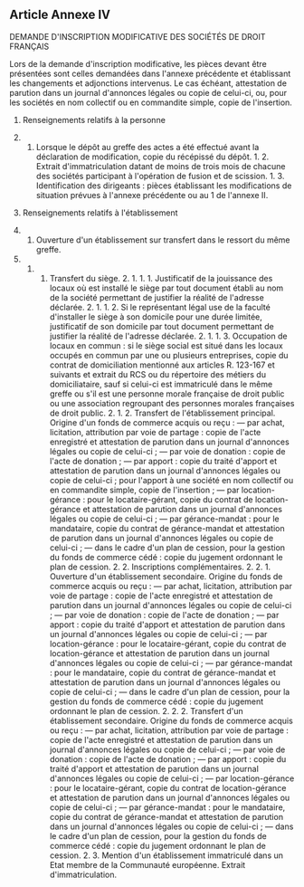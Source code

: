 Article Annexe IV
----
DEMANDE D'INSCRIPTION MODIFICATIVE DES SOCIÉTÉS DE DROIT FRANÇAIS

Lors de la demande d'inscription modificative, les pièces devant être présentées
sont celles demandées dans l'annexe précédente et établissant les changements et
adjonctions intervenus. Le cas échéant, attestation de parution dans un journal
d'annonces légales ou copie de celui-ci, ou, pour les sociétés en nom collectif
ou en commandite simple, copie de l'insertion.

1. Renseignements relatifs à la personne

1. 1. Lorsque le dépôt au greffe des actes a été effectué avant la déclaration
de modification, copie du récépissé du dépôt. 1. 2. Extrait d'immatriculation
datant de moins de trois mois de chacune des sociétés participant à l'opération
de fusion et de scission. 1. 3. Identification des dirigeants : pièces
établissant les modifications de situation prévues à l'annexe précédente ou au 1
de l'annexe II.

2. Renseignements relatifs à l'établissement

2. 1. Ouverture d'un établissement sur transfert dans le ressort du même greffe.
2. 1. 1. Transfert du siège. 2. 1. 1. 1. Justificatif de la jouissance des
locaux où est installé le siège par tout document établi au nom de la société
permettant de justifier la réalité de l'adresse déclarée. 2. 1. 1. 2. Si le
représentant légal use de la faculté d'installer le siège à son domicile pour
une durée limitée, justificatif de son domicile par tout document permettant de
justifier la réalité de l'adresse déclarée. 2. 1. 1. 3. Occupation de locaux en
commun : si le siège social est situé dans les locaux occupés en commun par une
ou plusieurs entreprises, copie du contrat de domiciliation mentionné aux
articles R. 123-167 et suivants et extrait du RCS ou du répertoire des métiers
du domiciliataire, sauf si celui-ci est immatriculé dans le même greffe ou s'il
est une personne morale française de droit public ou une association regroupant
des personnes morales françaises de droit public. 2. 1. 2. Transfert de
l'établissement principal. Origine d'un fonds de commerce acquis ou reçu : ― par
achat, licitation, attribution par voie de partage : copie de l'acte enregistré
et attestation de parution dans un journal d'annonces légales ou copie de
celui-ci ; ― par voie de donation : copie de l'acte de donation ; ― par apport :
copie du traité d'apport et attestation de parution dans un journal d'annonces
légales ou copie de celui-ci ; pour l'apport à une société en nom collectif ou
en commandite simple, copie de l'insertion ; ― par location-gérance : pour le
locataire-gérant, copie du contrat de location-gérance et attestation de
parution dans un journal d'annonces légales ou copie de celui-ci ; ― par
gérance-mandat : pour le mandataire, copie du contrat de gérance-mandat et
attestation de parution dans un journal d'annonces légales ou copie de celui-ci
; ― dans le cadre d'un plan de cession, pour la gestion du fonds de commerce
cédé : copie du jugement ordonnant le plan de cession. 2. 2. Inscriptions
complémentaires. 2. 2. 1. Ouverture d'un établissement secondaire. Origine du
fonds de commerce acquis ou reçu : ― par achat, licitation, attribution par voie
de partage : copie de l'acte enregistré et attestation de parution dans un
journal d'annonces légales ou copie de celui-ci ; ― par voie de donation : copie
de l'acte de donation ; ― par apport : copie du traité d'apport et attestation
de parution dans un journal d'annonces légales ou copie de celui-ci ; ― par
location-gérance : pour le locataire-gérant, copie du contrat de
location-gérance et attestation de parution dans un journal d'annonces légales
ou copie de celui-ci ; ― par gérance-mandat : pour le mandataire, copie du
contrat de gérance-mandat et attestation de parution dans un journal d'annonces
légales ou copie de celui-ci ; ― dans le cadre d'un plan de cession, pour la
gestion du fonds de commerce cédé : copie du jugement ordonnant le plan de
cession. 2. 2. 2. Transfert d'un établissement secondaire. Origine du fonds de
commerce acquis ou reçu : ― par achat, licitation, attribution par voie de
partage : copie de l'acte enregistré et attestation de parution dans un journal
d'annonces légales ou copie de celui-ci ; ― par voie de donation : copie de
l'acte de donation ; ― par apport : copie du traité d'apport et attestation de
parution dans un journal d'annonces légales ou copie de celui-ci ; ― par
location-gérance : pour le locataire-gérant, copie du contrat de
location-gérance et attestation de parution dans un journal d'annonces légales
ou copie de celui-ci ; ― par gérance-mandat : pour le mandataire, copie du
contrat de gérance-mandat et attestation de parution dans un journal d'annonces
légales ou copie de celui-ci ; ― dans le cadre d'un plan de cession, pour la
gestion du fonds de commerce cédé : copie du jugement ordonnant le plan de
cession. 2. 3. Mention d'un établissement immatriculé dans un Etat membre de la
Communauté européenne. Extrait d'immatriculation.
